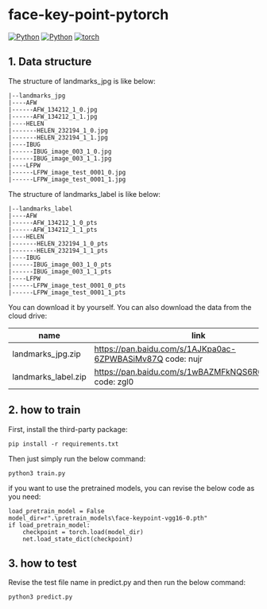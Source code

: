 # face-key-point-pytorch

[![Python](https://img.shields.io/static/v1?label=build&message=passing&color=green)](https://www.python.org/)
[![Python](https://img.shields.io/static/v1?label=python&message=3.8.12&color=blue)](https://www.python.org/)
[![torch](https://img.shields.io/static/v1?label=torch&message=1.8.1&color=blue)](https://pytorch.org/)


## 1. Data structure

The structure of landmarks_jpg is like below:

```
|--landmarks_jpg
|----AFW
|------AFW_134212_1_0.jpg
|------AFW_134212_1_1.jpg
|----HELEN
|-------HELEN_232194_1_0.jpg
|-------HELEN_232194_1_1.jpg
|----IBUG
|------IBUG_image_003_1_0.jpg
|------IBUG_image_003_1_1.jpg
|----LFPW
|------LFPW_image_test_0001_0.jpg
|------LFPW_image_test_0001_1.jpg
```

The structure of landmarks_label is like below:

```
|--landmarks_label
|----AFW
|------AFW_134212_1_0_pts
|------AFW_134212_1_1_pts
|----HELEN
|-------HELEN_232194_1_0_pts
|-------HELEN_232194_1_1_pts
|----IBUG
|------IBUG_image_003_1_0_pts
|------IBUG_image_003_1_1_pts
|----LFPW
|------LFPW_image_test_0001_0_pts
|------LFPW_image_test_0001_1_pts
```

You can download it by yourself. You can also download the data from the cloud drive:

| name                | link |
| ------------------- | ---- |
| landmarks_jpg.zip   |  https://pan.baidu.com/s/1AJKpa0ac-6ZPWBASiMv87Q code: nujr |
| landmarks_label.zip | https://pan.baidu.com/s/1wBAZMFkNQS6R6KLkRl6ktw code: zgl0  |

## 2. how to train
First, install the third-party package:
```
pip install -r requirements.txt
```

Then just simply run the below command:

```
python3 train.py
```
if you want to use the pretrained models, you can revise the below code as you need:
```
load_pretrain_model = False
model_dir=r".\pretrain_models\face-keypoint-vgg16-0.pth"
if load_pretrain_model:
    checkpoint = torch.load(model_dir)
    net.load_state_dict(checkpoint)
```

## 3. how to test 
Revise the test file name in predict.py and then run the below command:
```
python3 predict.py
```


